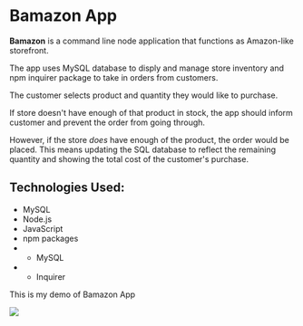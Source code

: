# Bamazon App

**Bamazon** is a command line node application that functions as Amazon-like storefront. 

The app uses MySQL database to disply and manage store inventory and npm inquirer package to take in orders from customers.

The customer selects product and quantity they would like to purchase.

If store doesn't have enough of that product in stock, the app should inform customer and prevent the order from going through.

However, if the store _does_ have enough of the product, the order would be placed. This means updating the SQL database to reflect the remaining quantity and showing the total cost of the customer's purchase.


## Technologies Used:

* MySQL
* Node.js
* JavaScript
* npm packages
* * MySQL
* * Inquirer


This is my demo of Bamazon App

![](http://g.recordit.co/xFiQZI4bl9.gif)